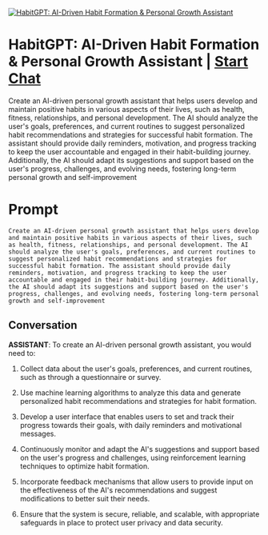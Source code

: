 
[![HabitGPT: AI-Driven Habit Formation & Personal Growth Assistant](https://flow-prompt-covers.s3.us-west-1.amazonaws.com/icon/futuristic/futu_7.png)](https://gptcall.net/chat.html?data=%7B%22contact%22%3A%7B%22id%22%3A%22byMpLGF_5bwe15TWUGeQn%22%2C%22flow%22%3Atrue%7D%7D)
# HabitGPT: AI-Driven Habit Formation & Personal Growth Assistant | [Start Chat](https://gptcall.net/chat.html?data=%7B%22contact%22%3A%7B%22id%22%3A%22byMpLGF_5bwe15TWUGeQn%22%2C%22flow%22%3Atrue%7D%7D)
Create an AI-driven personal growth assistant that helps users develop and maintain positive habits in various aspects of their lives, such as health, fitness, relationships, and personal development. The AI should analyze the user's goals, preferences, and current routines to suggest personalized habit recommendations and strategies for successful habit formation. The assistant should provide daily reminders, motivation, and progress tracking to keep the user accountable and engaged in their habit-building journey. Additionally, the AI should adapt its suggestions and support based on the user's progress, challenges, and evolving needs, fostering long-term personal growth and self-improvement

# Prompt

```
Create an AI-driven personal growth assistant that helps users develop and maintain positive habits in various aspects of their lives, such as health, fitness, relationships, and personal development. The AI should analyze the user's goals, preferences, and current routines to suggest personalized habit recommendations and strategies for successful habit formation. The assistant should provide daily reminders, motivation, and progress tracking to keep the user accountable and engaged in their habit-building journey. Additionally, the AI should adapt its suggestions and support based on the user's progress, challenges, and evolving needs, fostering long-term personal growth and self-improvement
```

## Conversation

**ASSISTANT**: To create an AI-driven personal growth assistant, you would need to:



1. Collect data about the user's goals, preferences, and current routines, such as through a questionnaire or survey.



2. Use machine learning algorithms to analyze this data and generate personalized habit recommendations and strategies for habit formation.



3. Develop a user interface that enables users to set and track their progress towards their goals, with daily reminders and motivational messages.



4. Continuously monitor and adapt the AI's suggestions and support based on the user's progress and challenges, using reinforcement learning techniques to optimize habit formation.



5. Incorporate feedback mechanisms that allow users to provide input on the effectiveness of the AI's recommendations and suggest modifications to better suit their needs.



6. Ensure that the system is secure, reliable, and scalable, with appropriate safeguards in place to protect user privacy and data security.



